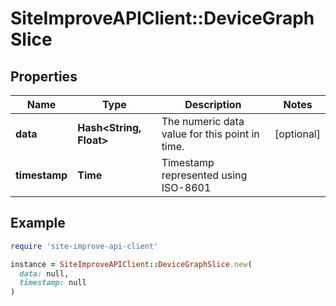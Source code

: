 # SiteImproveAPIClient::DeviceGraphSlice

## Properties

| Name | Type | Description | Notes |
| ---- | ---- | ----------- | ----- |
| **data** | **Hash&lt;String, Float&gt;** | The numeric data value for this point in time. | [optional] |
| **timestamp** | **Time** | Timestamp represented using ISO-8601 |  |

## Example

```ruby
require 'site-improve-api-client'

instance = SiteImproveAPIClient::DeviceGraphSlice.new(
  data: null,
  timestamp: null
)
```

